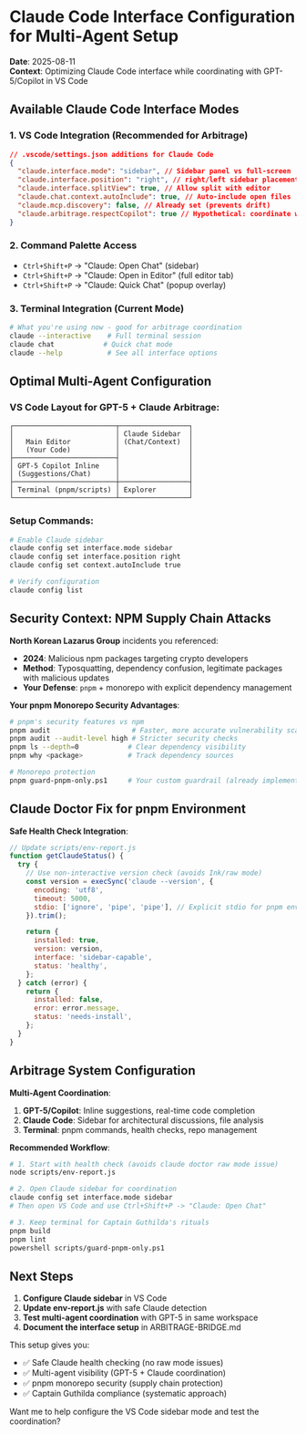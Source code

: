 # Claude Code Interface Configuration for Multi-Agent Setup

**Date**: 2025-08-11  
**Context**: Optimizing Claude Code interface while coordinating with GPT-5/Copilot in VS Code

## Available Claude Code Interface Modes

### 1. VS Code Integration (Recommended for Arbitrage)

```json
// .vscode/settings.json additions for Claude Code
{
  "claude.interface.mode": "sidebar", // Sidebar panel vs full-screen
  "claude.interface.position": "right", // right/left sidebar placement
  "claude.interface.splitView": true, // Allow split with editor
  "claude.chat.context.autoInclude": true, // Auto-include open files
  "claude.mcp.discovery": false, // Already set (prevents drift)
  "claude.arbitrage.respectCopilot": true // Hypothetical: coordinate with Copilot
}
```

### 2. Command Palette Access

- `Ctrl+Shift+P` → "Claude: Open Chat" (sidebar)
- `Ctrl+Shift+P` → "Claude: Open in Editor" (full editor tab)
- `Ctrl+Shift+P` → "Claude: Quick Chat" (popup overlay)

### 3. Terminal Integration (Current Mode)

```bash
# What you're using now - good for arbitrage coordination
claude --interactive    # Full terminal session
claude chat            # Quick chat mode
claude --help           # See all interface options
```

## Optimal Multi-Agent Configuration

### VS Code Layout for GPT-5 + Claude Arbitrage:

```
┌─────────────────────────┬─────────────────┐
│                         │ Claude Sidebar  │
│   Main Editor           │ (Chat/Context)  │
│   (Your Code)           │                 │
├─────────────────────────┤                 │
│ GPT-5 Copilot Inline    │                 │
│ (Suggestions/Chat)      │                 │
├─────────────────────────┼─────────────────┤
│ Terminal (pnpm/scripts) │ Explorer        │
└─────────────────────────┴─────────────────┘
```

### Setup Commands:

```bash
# Enable Claude sidebar
claude config set interface.mode sidebar
claude config set interface.position right
claude config set context.autoInclude true

# Verify configuration
claude config list
```

## Security Context: NPM Supply Chain Attacks

**North Korean Lazarus Group** incidents you referenced:

- **2024**: Malicious npm packages targeting crypto developers
- **Method**: Typosquatting, dependency confusion, legitimate packages with malicious updates
- **Your Defense**: `pnpm` + monorepo with explicit dependency management

**Your pnpm Monorepo Security Advantages**:

```bash
# pnpm's security features vs npm
pnpm audit                    # Faster, more accurate vulnerability scanning
pnpm audit --audit-level high # Stricter security checks
pnpm ls --depth=0            # Clear dependency visibility
pnpm why <package>           # Track dependency sources

# Monorepo protection
pnpm guard-pnpm-only.ps1     # Your custom guardrail (already implemented)
```

## Claude Doctor Fix for pnpm Environment

**Safe Health Check Integration**:

```javascript
// Update scripts/env-report.js
function getClaudeStatus() {
  try {
    // Use non-interactive version check (avoids Ink/raw mode)
    const version = execSync('claude --version', {
      encoding: 'utf8',
      timeout: 5000,
      stdio: ['ignore', 'pipe', 'pipe'], // Explicit stdio for pnpm environments
    }).trim();

    return {
      installed: true,
      version: version,
      interface: 'sidebar-capable',
      status: 'healthy',
    };
  } catch (error) {
    return {
      installed: false,
      error: error.message,
      status: 'needs-install',
    };
  }
}
```

## Arbitrage System Configuration

**Multi-Agent Coordination**:

1. **GPT-5/Copilot**: Inline suggestions, real-time code completion
2. **Claude Code**: Sidebar for architectural discussions, file analysis
3. **Terminal**: pnpm commands, health checks, repo management

**Recommended Workflow**:

```bash
# 1. Start with health check (avoids claude doctor raw mode issue)
node scripts/env-report.js

# 2. Open Claude sidebar for coordination
claude config set interface.mode sidebar
# Then open VS Code and use Ctrl+Shift+P -> "Claude: Open Chat"

# 3. Keep terminal for Captain Guthilda's rituals
pnpm build
pnpm lint
powershell scripts/guard-pnpm-only.ps1
```

## Next Steps

1. **Configure Claude sidebar** in VS Code
2. **Update env-report.js** with safe Claude detection
3. **Test multi-agent coordination** with GPT-5 in same workspace
4. **Document the interface setup** in ARBITRAGE-BRIDGE.md

This setup gives you:

- ✅ Safe Claude health checking (no raw mode issues)
- ✅ Multi-agent visibility (GPT-5 + Claude coordination)
- ✅ pnpm monorepo security (supply chain protection)
- ✅ Captain Guthilda compliance (systematic approach)

Want me to help configure the VS Code sidebar mode and test the coordination?
